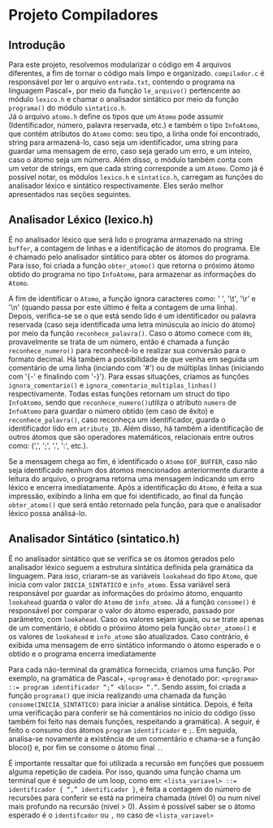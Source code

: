# Projeto Compiladores

## Introdução
Para este projeto, resolvemos modularizar o código em 4 arquivos diferentes, a fim de tornar o código mais limpo e organizado. `compilador.c` é responsável por ler o arquivo `entrada.txt`, contendo o programa na linguagem Pascal+, por meio da função `le_arquivo()` pertencente ao módulo `lexico.h` e chamar o analisador sintático por meio da função `programa()` do  módulo `sintatico.h`.  
Já o arquivo `atomo.h` define os tipos que um `Atomo` pode assumir (Identificador, número, palavra reservada, etc.) e também o tipo `InfoAtomo`, que contém atributos do `Atomo` como: seu tipo, a linha onde foi encontrado, string para armazená-lo, caso seja um identificador, uma string para guardar uma mensagem de erro, caso seja gerado um erro, e um inteiro, caso o átomo seja um número.  Além disso, o módulo também conta com um vetor de strings, em que cada string corresponde a um `Atomo`.
Como já é possível notar, os módulos `lexico.h` e `sintatico.h`, carregam as funções do analisador léxico e sintático respectivamente. Eles serão melhor apresentados nas seções seguintes.

## Analisador Léxico (lexico.h)
É no analisador léxico que será lido o programa armazenado na string `buffer`, a contagem de linhas e a identificação de átomos do programa. Ele é chamado pelo analisador sintático para obter os átomos do programa. Para isso, foi criada a função `obter_atomo()` que retorna o próximo átomo obtido do programa no tipo `InfoAtomo`, para armazenar as informações do `Atomo`.    

A fim de identificar o `Atomo`, a função ignora caracteres como: ' ', '\t', '\r' e '\n' (quando passa por este último é feita a contagem de uma linha). Depois, verifica-se se o que está sendo lido é um identificador ou palavra reservada (caso seja identificada uma letra minúscula ao início do átomo) por meio da função `reconhece_palavra()`. Caso o átomo comece com `0b`, provavelmente se trata de um número, então é chamada a função `reconhece_numero()` para reconhecê-lo e realizar sua conversão para o formato decimal. Há também a possibilidade de que venha em seguida um comentário de uma linha (inciando com '#') ou de múltiplas linhas (iniciando com '{-' e finalindo com '-}'). Para essas situações, criamos as funções `ignora_comentario()` e `ignora_comentario_multiplas_linhas()` respectivamente. Todas estas funções retornam um struct do tipo `InfoAtomo`, sendo que `reconhece_numero()`utiliza o atributo `numero` de `InfoAtomo` para guardar o número obtido (em caso de êxito) e `reconhece_palavra()`, caso reconheça um identificador, guarda o identificador lido em `atributo_ID`. Além disso, há também a identificação de outros átomos que são operadores matemáticos, relacionais entre outros como: (',', ';', '.', ':', etc.).    

Se a mensagem chega ao fim, é identificado o `Atomo` `EOF_BUFFER`, caso não seja identificado nenhum dos átomos mencionados anteriormente durante a leitura do arquivo, o programa retorna uma mensagem indicando um erro léxico e encerra imediatamente. Após a identificação do `Atomo`, é feita a sua impressão, exibindo a linha em que foi identificado, ao final da função `obter_atomo()` que será então retornado pela função, para que o analisador léxico possa análisá-lo.

## Analisador Sintático (sintatico.h)
É no analisador sintático que se verifica se os átomos gerados pelo analisador léxico seguem a estrutura sintática definida pela gramática da linguagem. Para isso, criaram-se as variáveis `lookahead` do tipo `Atomo`, que inicia com valor `INICIA_SINTATICO` e `info_atomo`. Essa variável será responsável por guardar as informações do próximo átomo, enquanto `lookahead` guarda o valor do `Atomo` de `info_atomo`. Já a função `consome()` é responsável por comparar o valor do átomo esperado, passado por parâmetro, com `lookahead`. Caso os valores sejam iguais, ou se trate apenas de um comentário, é obtido o próximo átomo pela função `obter_atomo()` e os valores de `lookahead` e `info_atomo` são atualizados. Caso contrário, é exibida uma mensagem de erro sintático informando o átomo esperado e o obtido e o programa encerra imediatamente  
  
Para cada não-terminal da gramática fornecida, criamos uma função. Por exemplo, na gramática de Pascal+, `<programa>` é denotado por: `<programa> ::= program identificador “;” <bloco> “.”`. Sendo assim, foi criada a função `programa()` que inicia realizando uma chamada da função `consome(INICIA_SINTATICO)` para iniciar a análise sintática. Depois, é feita uma verificação para conferir se há comentários no início do código (isso também foi feito nas demais funções, respeitando a gramática). A seguir, é feito o consumo dos átomos `program` `identificador` e `;`. Em seguida, analisa-se novamente a existência de um comentário e chama-se a função bloco() e, por fim se consome o átomo final `.`.  
  
É importante ressaltar que foi utilizada a recursão em funções que possuem alguma repetição de cadeia. Por isso, quando uma função chama um terminal que é seguido de um loop, como em: `<lista_variavel> ::= identificador { “,” identificador }`, é feita a contagem do número de recursões para conferir se está na primeira chamada (nível 0) ou num nível mais profundo na recursão (nível > 0). Assim é possível saber se o átomo esperado é o `identifcador` ou `,` no caso de `<lista_variavel>`